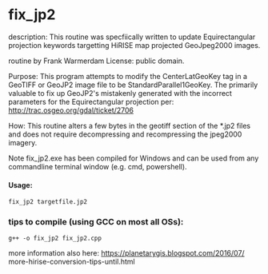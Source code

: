 fix_jp2
============
description: This routine was specfiically written to update Equirectangular projection keywords targetting HiRISE map projected GeoJpeg2000 images.

routine by Frank Warmerdam
License: public domain.

Purpose: This program attempts to modify the CenterLatGeoKey tag
in a GeoTIFF or GeoJP2 image file to be StandardParallel1GeoKey.
The primarily valuable to fix up GeoJP2's mistakenly generated with
the incorrect parameters for the Equirectangular projection per:
http://trac.osgeo.org/gdal/ticket/2706

How: This routine alters a few bytes in the geotiff section of the *.jp2 files and does not require decompressing and recompressing the jpeg2000 imagery. 

Note fix_jp2.exe has been compiled for Windows and can be used from any commandline terminal window (e.g. cmd, powershell). 

#### Usage:
`fix_jp2 targetfile.jp2`

### tips to compile (using GCC on most all OSs):
`g++ -o fix_jp2 fix_jp2.cpp`

more information also here: https://planetarygis.blogspot.com/2016/07/
more-hirise-conversion-tips-until.html